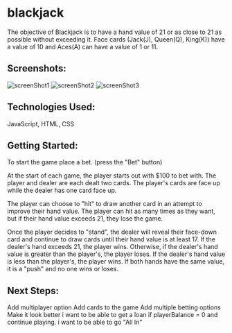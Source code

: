 # blackjack
The objective of Blackjack is to have a hand value of 21 or as close to 21 as possible without exceeding it. Face cards (Jack(J), Queen(Q), King(K)) have a value of 10 and Aces(A) can have a value of 1 or 11.

## Screenshots:
![screenShot1](imgs/screenShot1.pngscreenShot1.png)
![screenShot2](imgs/screenShot2.pngscreenShot1.png)
![screenShot3](imgs/screenShot3.pngscreenShot1.png)

## Technologies Used: 
JavaScript, HTML, CSS

## Getting Started:

To start the game place a bet. (press the "Bet" button)

At the start of each game, the player starts out with $100 to bet with. The player and dealer are each dealt two cards. The player's cards are face up while the dealer has one card face up. 
            
The player can choose to "hit" to draw another card in an attempt to improve their hand value. The player can hit as many times as they want, but if their hand value exceeds 21, they lose the game.
            
Once the player decides to "stand", the dealer will reveal their face-down card and continue to draw cards until their hand value is at least 17. If the dealer's hand exceeds 21, the player wins. Otherwise, if the dealer's hand value is greater than the player's, the player loses. If the dealer's hand value is less than the player's, the player wins. If both hands have the same value, it is a "push" and no one wins or loses. 

## Next Steps:
Add multiplayer option
Add cards to the game
Add multiple betting options
Make it look better
i want to be able to get a loan if playerBalance = 0 and continue playing.
i want to be able to go "All In"
